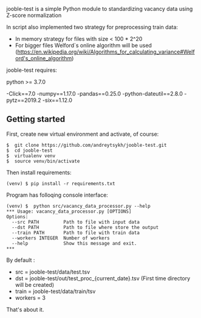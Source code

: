 jooble-test is a simple Python module to standardizing vacancy data using Z-score normalization

In script also implemented two strategy for preprocessing train data:

- In memory strategy for files with size < 100 * 2^20
- For bigger files Welford`s online algorithm will be used (https://en.wikipedia.org/wiki/Algorithms_for_calculating_variance#Welford's_online_algorithm)

jooble-test requires:

python >= 3.7.0

-Click==7.0
-numpy==1.17.0
-pandas==0.25.0
-python-dateutil==2.8.0
-pytz==2019.2
-six==1.12.0



## Getting started

First, create new virtual environment and activate, of course:

```console
$  git clone https://github.com/andreytsykh/jooble-test.git
$  cd jooble-test
$  virtualenv venv
$  source venv/bin/activate
```
Then install requirements:

```console
(venv) $ pip install -r requirements.txt
```

Program has folloqing console interface:
```console
(venv) $  python src/vacancy_data_processor.py --help
*** Usage: vacancy_data_processor.py [OPTIONS]
Options:
  --src PATH         Path to file with input data
  --dst PATH         Path to file where store the output
  --train PATH       Path to file with train data
  --workers INTEGER  Number of workers
  --help             Show this message and exit.
***
```
By default :
- src = jooble-test/data/test.tsv
- dst = jooble-test/out/test_proc_{current_date}.tsv  (First time directory will be created)
- train = jooble-test/data/train/tsv
- workers = 3


That's about it.

